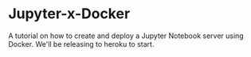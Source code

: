 # Jupyter-x-Docker
A tutorial on how to create and deploy a Jupyter Notebook server using Docker. We'll be releasing to heroku to start.
